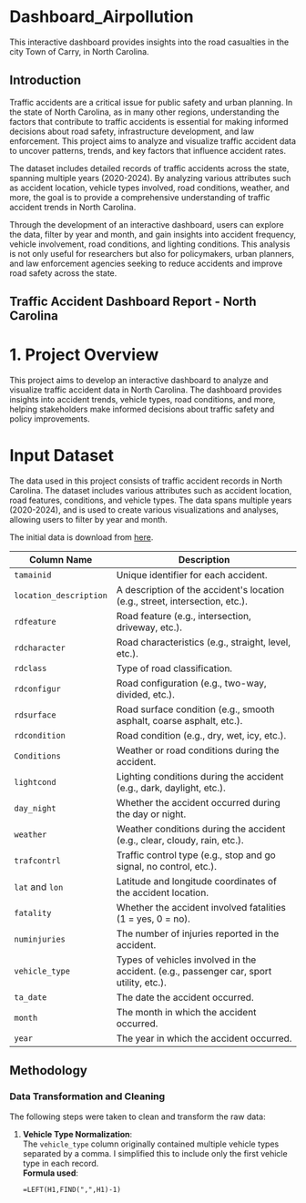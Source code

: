 # Dashboard_Airpollution
This interactive dashboard provides insights into the road casualties in the city Town of Carry, in North Carolina.

## Introduction

Traffic accidents are a critical issue for public safety and urban planning. In the state of North Carolina, as in many other regions, understanding the factors that contribute to traffic accidents is essential for making informed decisions about road safety, infrastructure development, and law enforcement. This project aims to analyze and visualize traffic accident data to uncover patterns, trends, and key factors that influence accident rates.

The dataset includes detailed records of traffic accidents across the state, spanning multiple years (2020-2024). By analyzing various attributes such as accident location, vehicle types involved, road conditions, weather, and more, the goal is to provide a comprehensive understanding of traffic accident trends in North Carolina.

Through the development of an interactive dashboard, users can explore the data, filter by year and month, and gain insights into accident frequency, vehicle involvement, road conditions, and lighting conditions. This analysis is not only useful for researchers but also for policymakers, urban planners, and law enforcement agencies seeking to reduce accidents and improve road safety across the state.

## Traffic Accident Dashboard Report - North Carolina

<h1>1. Project Overview</h1>

This project aims to develop an interactive dashboard to analyze and visualize traffic accident data in North Carolina. The dashboard provides insights into accident trends, vehicle types, road conditions, and more, helping stakeholders make informed decisions about traffic safety and policy improvements.

<h1>Input Dataset</h1>

The data used in this project consists of traffic accident records in North Carolina. The dataset includes various attributes such as accident location, road features, conditions, and vehicle types. The data spans multiple years (2020-2024), and is used to create various visualizations and analyses, allowing users to filter by year and month.

The initial data is download from <a href='https://catalog.data.gov/dataset/crash-data'>here</a>.

| Column Name                  | Description                                                                                 |
|------------------------------|---------------------------------------------------------------------------------------------|
| `tamainid`                    | Unique identifier for each accident.                                                        |
| `location_description`        | A description of the accident's location (e.g., street, intersection, etc.).                |
| `rdfeature`                   | Road feature (e.g., intersection, driveway, etc.).                                          |
| `rdcharacter`                 | Road characteristics (e.g., straight, level, etc.).                                         |
| `rdclass`                     | Type of road classification.                                                                 |
| `rdconfigur`                  | Road configuration (e.g., two-way, divided, etc.).                                          |
| `rdsurface`                   | Road surface condition (e.g., smooth asphalt, coarse asphalt, etc.).                        |
| `rdcondition`                 | Road condition (e.g., dry, wet, icy, etc.).                                                  |
| `Conditions`                  | Weather or road conditions during the accident.                                             |
| `lightcond`                   | Lighting conditions during the accident (e.g., dark, daylight, etc.).                        |
| `day_night`                   | Whether the accident occurred during the day or night.                                      |
| `weather`                     | Weather conditions during the accident (e.g., clear, cloudy, rain, etc.).                    |
| `trafcontrl`                  | Traffic control type (e.g., stop and go signal, no control, etc.).                          |
| `lat` and `lon`               | Latitude and longitude coordinates of the accident location.                                 |
| `fatality`                    | Whether the accident involved fatalities (1 = yes, 0 = no).                                 |
| `numinjuries`                 | The number of injuries reported in the accident.                                             |
| `vehicle_type`                | Types of vehicles involved in the accident. (e.g., passenger car, sport utility, etc.).     |
| `ta_date`                     | The date the accident occurred.                                                              |
| `month`                       | The month in which the accident occurred.                                                   |
| `year`                        | The year in which the accident occurred.                                                    |

## Methodology

### Data Transformation and Cleaning

The following steps were taken to clean and transform the raw data:

1. **Vehicle Type Normalization**:  
   The `vehicle_type` column originally contained multiple vehicle types separated by a comma. I simplified this to include only the first vehicle type in each record.  
   **Formula used**:  
   ```excel
   =LEFT(H1,FIND(",",H1)-1)



